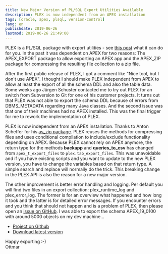 ```yaml
---
title: New Major Version of PL/SQL Export Utilities Available
description: PLEX is now independent from an APEX installation
tags: [oracle, apex, plsql, version-control]
lang: en
publishdate: 2019-06-26
lastmod: 2019-06-26 21:49:00
---
```


PLEX is a PL/SQL package with export utilities - see [this post][plex] what it can do for you. In the past it was dependent on APEX for two reasons: The APEX_EXPORT package to allow exporting an APEX app and the APEX_ZIP package for compressing the resulting file collection to a zip file. 

After the first public release of PLEX, I got a comment like "Nice tool, but I don't use APEX". I thought I should make PLEX independent from APEX to allow at least the export of all the schema DDL and also the table data. Some weeks ago Jürgen Schuster contacted me to try out PLEX for an switch from Subversion to Git for one of his customer projects. It turns out that PLEX was not able to export the schema DDL because of errors from DBMS_METADATA regarding many Java classes. And the second issue was that one of their machines had no APEX installed. This was the final trigger for me to rework the implementation of PLEX.

PLEX is now independent from an APEX installation. Thanks to Anton Scheffer for his [as_zip package][zip]. PLEX reuses the methods for compressing files and uses conditional compilation to include/exclude functionality depending on APEX. Because PLEX cannot rely on APEX anymore, the return type for the methods **backapp** and **queries_to_csv** has changed from `apex_t_export_files` to `plex.tab_export_files`. This was unavoidable and if you have existing scripts and you want to update to the new PLEX version, you have to change the variables based on that return type. A simple search and replace will normally do the trick. This breaking change in the PLEX API is also the reason for a new major version.

The other improvement is better error handling and logging. Per default you will find two files in an export collection: plex_runtime_log and plex_error_log. The former is for an overview what happened and how long it took and the latter is for detailed error messages. If you encounter errors and you think that should not happen and is a problem of PLEX, then please open an [issue on GitHub][issue]. I was able to export the schema APEX_19_0100 with around 5000 objects on my dev machine...

- [Project on Github][github]
- [Download latest version][download]

Happy exporting :-)<br>
Ottmar

[download]: https://github.com/ogobrecht/plex/releases/latest
[github]: https://github.com/ogobrecht/plex
[issue]: https://github.com/ogobrecht/plex/issues/new
[plex]: https://ogobrecht.github.io/posts/2018-08-26-plex-plsql-export-utilities/
[zip]: https://technology.amis.nl/2010/03/13/utl_compress-gzip-and-zlib/
